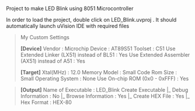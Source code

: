 Project to make LED Blink using 8051 Microcontroller

In order to load the project, double click on LED_Blink.uvproj . It should automatically launch uVision IDE with required files


>My Custom Settings
>
>**[Device]**
>  Vendor  : Microchip
>  Device  : AT89S51
>  Toolset : C51
>  Use Extended Linker (LX51) instead of BL51   : Yes
>  Use Extended Assembler (AX51) instead of A51 : Yes
>
>**[Target]**
>  Xtal(MHz) : 12.0
>  Memory Model  : Small
>  Code Rom Size : Small
>  Operating System : None
>  Use On-chip ROM (0x0 - 0xFFF) : Yes
  
>**[Output]**
>  Name of Executable : LED_Blink
>  Create Executable
>    |_ Debug Information : No
>    |_ Browse Information : Yes
>    |_ Create HEX File : Yes
>         |_ Hex Format : HEX-80 
